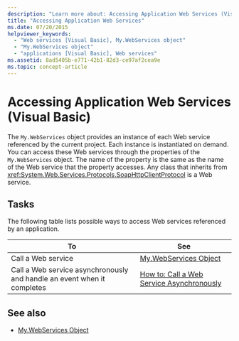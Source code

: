 ```yaml
---
description: "Learn more about: Accessing Application Web Services (Visual Basic)"
title: "Accessing Application Web Services"
ms.date: 07/20/2015
helpviewer_keywords:
  - "Web services [Visual Basic], My.WebServices object"
  - "My.WebServices object"
  - "applications [Visual Basic], Web services"
ms.assetid: 8ad5405b-e771-42b1-82d3-ce97af2cea9e
ms.topic: concept-article
---
```

# Accessing Application Web Services (Visual Basic)

The `My.WebServices` object provides an instance of each Web service referenced by the current project. Each instance is instantiated on demand. You can access these Web services through the properties of the `My.WebServices` object. The name of the property is the same as the name of the Web service that the property accesses. Any class that inherits from <xref:System.Web.Services.Protocols.SoapHttpClientProtocol> is a Web service.

## Tasks

The following table lists possible ways to access Web services referenced by an application.

|To|See|
|---|---|
|Call a Web service|[My.WebServices Object](../../language-reference/objects/my-webservices-object.md)|
|Call a Web service asynchronously and handle an event when it completes|[How to: Call a Web Service Asynchronously](how-to-call-a-web-service-asynchronously.md)|

## See also

- [My.WebServices Object](../../language-reference/objects/my-webservices-object.md)
